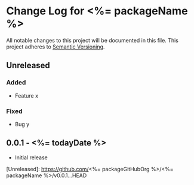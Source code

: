 # Change Log for <%= packageName %>
All notable changes to this project will be documented in this file.
This project adheres to [Semantic Versioning](http://semver.org/).

## Unreleased

### Added
- Feature x

### Fixed
- Bug y

## 0.0.1 - <%= todayDate %>
- Initial release

[Unreleased]: https://github.com/<%= packageGitHubOrg %>/<%= packageName %>/v0.0.1...HEAD
